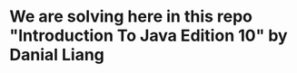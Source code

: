 <html>
  <head>
    
  </head>
  <body>
  <h1>We are solving here in this repo "Introduction To Java Edition 10" by Danial Liang</h1>
  </body>
</html>
